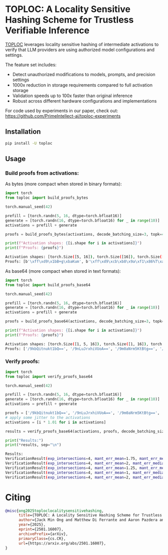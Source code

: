 # TOPLOC: A Locality Sensitive Hashing Scheme for Trustless Verifiable Inference

[TOPLOC](https://arxiv.org/abs/2501.16007) leverages locality sensitive hashing of intermediate activations to verify that LLM providers are using authorized model configurations and settings.

The feature set includes:
- Detect unauthorized modifications to models, prompts, and precision settings
- 1000x reduction in storage requirements compared to full activation storage
- Validation speeds up to 100x faster than original inference
- Robust across different hardware configurations and implementations

For code used by experiments in our paper, check out: https://github.com/PrimeIntellect-ai/toploc-experiments

## Installation

```bash
pip install -U toploc
```

## Usage

### Build proofs from activations:
As bytes (more compact when stored in binary formats):
```python
import torch
from toploc import build_proofs_bytes

torch.manual_seed(42)

prefill = [torch.randn(5, 16, dtype=torch.bfloat16)]
generate = [torch.randn(16, dtype=torch.bfloat16) for _ in range(10)]
activations = prefill + generate

proofs = build_proofs_bytes(activations, decode_batching_size=3, topk=4, skip_prefill=False)

print(f"Activation shapes: {[i.shape for i in activations]}")
print(f"Proofs: {proofs}")
```
```bash
Activation shapes: [torch.Size([5, 16]), torch.Size([16]), torch.Size([16]), torch.Size([16]), torch.Size([16]), torch.Size([16]), torch.Size([16]), torch.Size([16]), torch.Size([16]), torch.Size([16]), torch.Size([16])]
Proofs: [b'\xff\xd9\x1bB+g\xbaKum', b'\xff\xd9\xcb\xb8\x9a\xf1\x86%T\xa0', b'\xff\xd9\xb4h\xda\xe6\xe4\xabA\xb6', b'\xff\xd9\x80d\xd6X0\xe2\xafs', b'\xff\xd9\xd2\x04d\xea\x91\x91\xf6\xd7']
```

As base64 (more compact when stored in text formats):
```python
import torch
from toploc import build_proofs_base64

torch.manual_seed(42)

prefill = [torch.randn(5, 16, dtype=torch.bfloat16)]
generate = [torch.randn(16, dtype=torch.bfloat16) for _ in range(10)]
activations = prefill + generate

proofs = build_proofs_base64(activations, decode_batching_size=3, topk=4, skip_prefill=False)

print(f"Activation shapes: {[i.shape for i in activations]}")
print(f"Proofs: {proofs}")
```
```bash
Activation shapes: [torch.Size([1, 5, 16]), torch.Size([1, 16]), torch.Size([1, 16]), torch.Size([1, 16]), torch.Size([1, 16]), torch.Size([1, 16]), torch.Size([1, 16]), torch.Size([1, 16]), torch.Size([1, 16]), torch.Size([1, 16]), torch.Size([1, 16])]
Proofs: ['/9kbQitnukt1bQ==', '/9nLuJrxhiVUoA==', '/9m0aNrm5KtBtg==', '/9mAZNZYMOKvcw==', '/9nSBGTqkZH21w==']
```

### Verify proofs:
```python
import torch
from toploc import verify_proofs_base64

torch.manual_seed(42)

prefill = [torch.randn(5, 16, dtype=torch.bfloat16)]
generate = [torch.randn(16, dtype=torch.bfloat16) for _ in range(10)]
activations = prefill + generate

proofs = ['/9kbQitnukt1bQ==', '/9nLuJrxhiVUoA==', '/9m0aNrm5KtBtg==', '/9mAZNZYMOKvcw==', '/9nSBGTqkZH21w==']
# apply some jitter to the activations
activations = [i * 1.01 for i in activations]

results = verify_proofs_base64(activations, proofs, decode_batching_size=3, topk=4, skip_prefill=False)

print("Results:")
print(*results, sep="\n")
```
```bash
Results:
VerificationResult(exp_intersections=4, mant_err_mean=1.75, mant_err_median=2.0)
VerificationResult(exp_intersections=4, mant_err_mean=2, mant_err_median=2.0)
VerificationResult(exp_intersections=4, mant_err_mean=1.25, mant_err_median=1.0)
VerificationResult(exp_intersections=4, mant_err_mean=1, mant_err_median=1.0)
VerificationResult(exp_intersections=4, mant_err_mean=2, mant_err_median=2.0)
```

# Citing

```bibtex
@misc{ong2025toploclocalitysensitivehashing,
      title={TOPLOC: A Locality Sensitive Hashing Scheme for Trustless Verifiable Inference}, 
      author={Jack Min Ong and Matthew Di Ferrante and Aaron Pazdera and Ryan Garner and Sami Jaghouar and Manveer Basra and Johannes Hagemann},
      year={2025},
      eprint={2501.16007},
      archivePrefix={arXiv},
      primaryClass={cs.CR},
      url={https://arxiv.org/abs/2501.16007}, 
}
```
